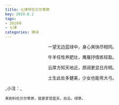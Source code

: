 ```yaml
---
title: 七律呼伦贝尔草原
key: 2019.8.2
tags: 
- 2019年 
- 七律
categories: 律诗
---
```


<p align="center">一望无边蓝绿中，身心爽快尽相同。
</p>
<p align="center">牛羊任性养肥壮，鹰雁抒情练轻盈。
</p>
<p align="center">云厚方知天地近，原阔更显日月明。
</p>
<p align="center">土生此处多健美，少女也能弯大弓。
</p>
_小注：_

```
来到科伦贝尔草原，就是享受蓝天，白云，绿草。
```